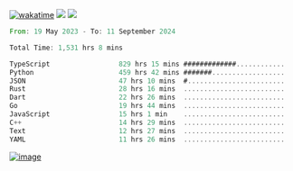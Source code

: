 [![wakatime](https://wakatime.com/badge/user/00eead22-fb14-4dd0-ab8a-3625cafbd50d.svg)](https://wakatime.com/@00eead22-fb14-4dd0-ab8a-3625cafbd50d)
![](https://komarev.com/ghpvc/?username=flatypus)
![](https://pixel.flatypus.me/flatypus?type=tracker)
<!--START_SECTION:waka-->

```rust
From: 19 May 2023 - To: 11 September 2024

Total Time: 1,531 hrs 8 mins

TypeScript                 829 hrs 15 mins #############............   53.90 %
Python                     459 hrs 42 mins #######..................   29.88 %
JSON                       47 hrs 10 mins  #........................   03.07 %
Rust                       28 hrs 16 mins  .........................   01.84 %
Dart                       22 hrs 26 mins  .........................   01.46 %
Go                         19 hrs 44 mins  .........................   01.28 %
JavaScript                 15 hrs 1 min    .........................   00.98 %
C++                        14 hrs 29 mins  .........................   00.94 %
Text                       12 hrs 27 mins  .........................   00.81 %
YAML                       11 hrs 26 mins  .........................   00.74 %
```

<!--END_SECTION:waka-->
[<img alt="image" src="https://github.com/flatypus/flatypus/assets/68029599/0a302dc1-501c-43a0-ae8d-37ec4817f3bd">](https://flatypus.me)

